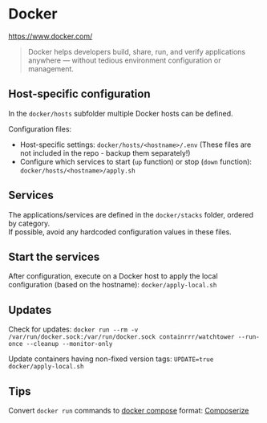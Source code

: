 # Docker

https://www.docker.com/

> Docker helps developers build, share, run, and verify applications anywhere — without tedious environment configuration or management.

## Host-specific configuration

In the `docker/hosts` subfolder multiple Docker hosts can be defined.

Configuration files:
- Host-specific settings: `docker/hosts/<hostname>/.env` (These files are not included in the repo - backup them separately!)
- Configure which services to start (`up` function) or stop (`down` function): `docker/hosts/<hostname>/apply.sh`

## Services

The applications/services are defined in the `docker/stacks` folder, ordered by category.  
If possible, avoid any hardcoded configuration values in these files.

## Start the services

After configuration, execute on a Docker host to apply the local configuration (based on the hostname):
`docker/apply-local.sh`

## Updates

Check for updates:
`docker run --rm -v /var/run/docker.sock:/var/run/docker.sock containrrr/watchtower --run-once --cleanup --monitor-only`

Update containers having non-fixed version tags:
`UPDATE=true docker/apply-local.sh`

## Tips

Convert `docker run` commands to [docker compose](https://docs.docker.com/compose/compose-file/) format: [Composerize](https://www.composerize.com/)
